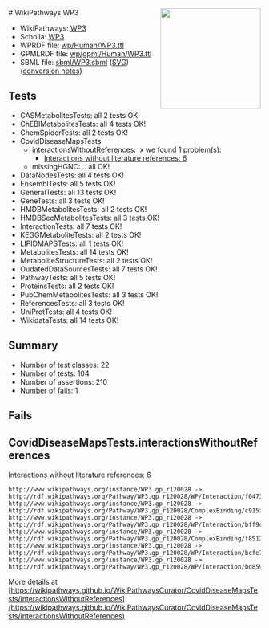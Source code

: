 <img style="float: right; width: 200px" src="../logo.png" />
# WikiPathways WP3

* WikiPathways: [WP3](https://identifiers.org/wikipathways:WP3)
* Scholia: [WP3](https://scholia.toolforge.org/wikipathways/WP3)
* WPRDF file: [wp/Human/WP3.ttl](../wp/Human/WP3.ttl)
* GPMLRDF file: [wp/gpml/Human/WP3.ttl](../wp/gpml/Human/WP3.ttl)
* SBML file: [sbml/WP3.sbml](../sbml/WP3.sbml) ([SVG](../sbml/WP3.svg)) ([conversion notes](../sbml/WP3.txt))

## Tests
* CASMetabolitesTests: all 2 tests OK!
* ChEBIMetabolitesTests: all 4 tests OK!
* ChemSpiderTests: all 2 tests OK!
* CovidDiseaseMapsTests
    * interactionsWithoutReferences: .x we found 1 problem(s):
        * [Interactions without literature references: 6](#2e295934)
    * missingHGNC: .. all OK!
* DataNodesTests: all 4 tests OK!
* EnsemblTests: all 5 tests OK!
* GeneralTests: all 13 tests OK!
* GeneTests: all 3 tests OK!
* HMDBMetabolitesTests: all 2 tests OK!
* HMDBSecMetabolitesTests: all 3 tests OK!
* InteractionTests: all 7 tests OK!
* KEGGMetaboliteTests: all 2 tests OK!
* LIPIDMAPSTests: all 1 tests OK!
* MetabolitesTests: all 14 tests OK!
* MetaboliteStructureTests: all 2 tests OK!
* OudatedDataSourcesTests: all 7 tests OK!
* PathwayTests: all 5 tests OK!
* ProteinsTests: all 2 tests OK!
* PubChemMetabolitesTests: all 3 tests OK!
* ReferencesTests: all 3 tests OK!
* UniProtTests: all 4 tests OK!
* WikidataTests: all 14 tests OK!


## Summary

* Number of test classes: 22
* Number of tests: 104
* Number of assertions: 210
* Number of fails: 1

## Fails

<a name="2e295934" />

## CovidDiseaseMapsTests.interactionsWithoutReferences

Interactions without literature references: 6
```
http://www.wikipathways.org/instance/WP3.gp_r120028 -> http://rdf.wikipathways.org/Pathway/WP3.gp_r120028/WP/Interaction/f0473
http://www.wikipathways.org/instance/WP3.gp_r120028 -> http://rdf.wikipathways.org/Pathway/WP3.gp_r120028/ComplexBinding/c915f
http://www.wikipathways.org/instance/WP3.gp_r120028 -> http://rdf.wikipathways.org/Pathway/WP3.gp_r120028/WP/Interaction/bff9c
http://www.wikipathways.org/instance/WP3.gp_r120028 -> http://rdf.wikipathways.org/Pathway/WP3.gp_r120028/ComplexBinding/f8512
http://www.wikipathways.org/instance/WP3.gp_r120028 -> http://rdf.wikipathways.org/Pathway/WP3.gp_r120028/WP/Interaction/bcfe7
http://www.wikipathways.org/instance/WP3.gp_r120028 -> http://rdf.wikipathways.org/Pathway/WP3.gp_r120028/WP/Interaction/bd859
```

More details at [https://wikipathways.github.io/WikiPathwaysCurator/CovidDiseaseMapsTests/interactionsWithoutReferences](https://wikipathways.github.io/WikiPathwaysCurator/CovidDiseaseMapsTests/interactionsWithoutReferences)

